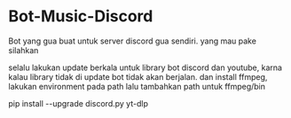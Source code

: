 # Bot-Music-Discord

Bot yang gua buat untuk server discord gua sendiri. yang mau pake silahkan

selalu lakukan update berkala untuk library bot discord dan youtube, karna kalau library tidak di update bot tidak akan berjalan. dan install ffmpeg, lakukan environment pada path lalu tambahkan path untuk ffmpeg/bin

pip install --upgrade discord.py yt-dlp
